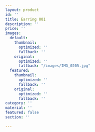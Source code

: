 ```yaml
---
layout: product
id: ''
title: Earring 001
description: ''
price: ''
images:
  default:
    thumbnail:
      optimized: ''
      fallback: ''
    original:
      optimized: ''
      fallback: "/images/IMG_0205.jpg"
  featured:
    thumbnail:
      optimized: ''
      fallback: ''
    original:
      optimized: ''
      fallback: ''
category: ''
material: ''
featured: false
section: ''

---
```

